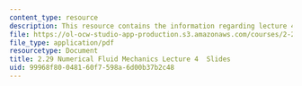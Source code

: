 ```yaml
---
content_type: resource
description: This resource contains the information regarding lecture 4 slides.
file: https://ol-ocw-studio-app-production.s3.amazonaws.com/courses/2-29-numerical-fluid-mechanics-spring-2015/99968f80048160f7598a6d00b37b2c48_MIT2_29S15_Lecture4.pdf
file_type: application/pdf
resourcetype: Document
title: 2.29 Numerical Fluid Mechanics Lecture 4  Slides
uid: 99968f80-0481-60f7-598a-6d00b37b2c48
---
```

